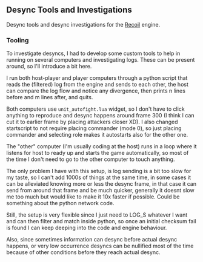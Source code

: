 ## Desync Tools and Investigations

Desync tools and desync investigations for the [Recoil](https://github.com/beyond-all-reason/RecoilEngine) engine.

### Tooling

To investigate desyncs, I had to develop some custom tools to help in running on several computers and investigating logs. These can be present around, so I'll introduce a bit here.

I run both host-player and player computers through a python script that reads the (filtered) log from the engine and sends to each other, the host can compare the log flow and notice any divergence, then prints n lines before and m lines after, and quits.
 
Both computers use `unit_autofight.lua` widget, so I don't have to click anything to reproduce and desync happens around frame 300 (I think I can cut it to earlier frame by placing attackers closer XD). I also changed startscript to not require placing commander (mode 0), so just placing commander and selecting role makes it autostarts also for the other one.
 
The "other" computer (I'm usually coding at the host) runs in a loop where it listens for host to ready up and starts the game automatically, so most of the time I don't need to go to the other computer to touch anything.

The only problem I have with this setup, is log sending is a bit too slow for my taste, so I can't add 1000s of things at the same time, in some cases it can be alleviated knowing more or less the desync frame, in that case it can send from around that frame and be much quicker, generally it doesnt slow me too much but would like to make it 10x faster if possible. Could be something about the python network code.

Still, the setup is very flexible since I just need to LOG_S whatever I want and can then filter and match inside python, so once an initial checksum fail is found I can keep deeping into the code and engine behaviour.

Also, since sometimes information can desync before actual desync happens, or very low occurrence desyncs can be nullified most of the time because of other conditions before they reach actual desync.
